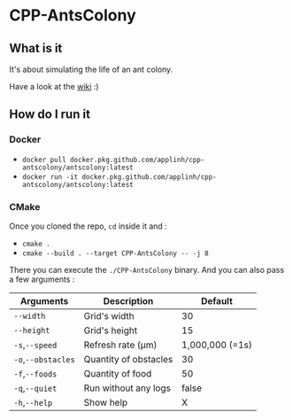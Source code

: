 # CPP-AntsColony

## What is it
It's about simulating the life of an ant colony.

Have a look at the [wiki](https://github.com/AppliNH/CPP-AntsColony/wiki) :)


## How do I run it


### Docker

- `docker pull docker.pkg.github.com/applinh/cpp-antscolony/antscolony:latest`
- `docker run -it docker.pkg.github.com/applinh/cpp-antscolony/antscolony:latest`

### CMake
Once you cloned the repo, `cd` inside it and : 

- `cmake .`
- `cmake --build . --target CPP-AntsColony -- -j 8`

There you can execute the `./CPP-AntsColony` binary.
And you can also pass a few arguments :

| Arguments     | Description       | Default |
|---------------|-------------------|-------------------|
|`--width`|Grid's width |30|
|`--height`|Grid's height|15|
|`-s`,`--speed`|Refresh rate (μm)|1,000,000 (=1s)|
|`-o`,`--obstacles`|Quantity of obstacles|30|
|`-f`,`--foods`|Quantity of food|50|
|`-q`,`--quiet`|Run without any logs|false|
|`-h`,`--help`|Show help|X|